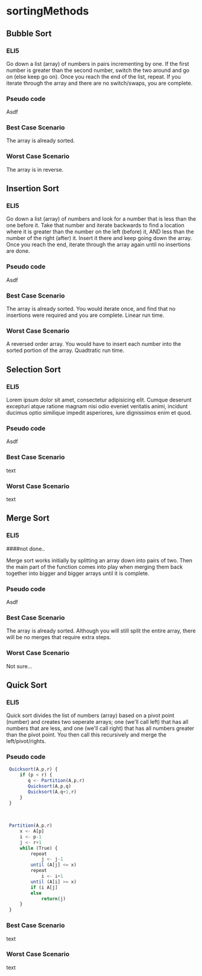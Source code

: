 # sortingMethods

## Bubble Sort

### ELI5

Go down a list (array) of numbers in pairs incrementing by one. If the first number is greater than the second number, switch the two around and go on (else keep go on). Once you reach the end of the list, repeat. If you iterate through the array and there are no switch/swaps, you are complete.

### Pseudo code

Asdf

### Best Case Scenario

The array is already sorted.

### Worst Case Scenario

The array is in reverse.


## Insertion Sort

### ELI5

Go down a list (array) of numbers and look for a number that is less than the one before it. Take that number and iterate backwards to find a location where it is greater than the number on the left (before) it, AND less than the number of the right (after) it. Insert it there and keep going down the array. Once you reach the end, iterate through the array again until no insertions are done.

### Pseudo code

Asdf

### Best Case Scenario

The array is already sorted. You would iterate once, and find that no insertions were required and you are complete. Linear run time.

### Worst Case Scenario

A reversed order array. You would have to insert each number into the sorted portion of the array. Quadtratic run time.

## Selection Sort

### ELI5

Lorem ipsum dolor sit amet, consectetur adipisicing elit. Cumque deserunt excepturi atque ratione magnam nisi odio eveniet veritatis animi, incidunt ducimus optio similique impedit asperiores, iure dignissimos enim et quod.

### Pseudo code

Asdf

### Best Case Scenario

text

### Worst Case Scenario

text

## Merge Sort

### ELI5

####not done..

Merge sort works initially by splitting an array down into pairs of two. Then the main part of  the function comes into play when merging them back together into bigger and bigger arrays until it is complete. 

### Pseudo code

Asdf

### Best Case Scenario

The array is already sorted. Although you will still split the entire array, there will be no merges that require extra steps.

### Worst Case Scenario

Not sure...

## Quick Sort

### ELI5

Quick sort divides the list of numbers (array) based on a pivot point (number) and creates two seperate arrays; one (we'll call left) that has all numbers that are less, and one (we'll call right) that has all numbers greater than the pivot point. You then call this recursively and merge the left/pivot/rights.

### Pseudo code
``` javascript
 Quicksort(A,p,r) {  
     if (p < r) {  
        q <- Partition(A,p,r)  
        Quicksort(A,p,q)  
        Quicksort(A,q+1,r)  
     }  
 }  
 
 
 
 Partition(A,p,r)  
     x <- A[p]  
     i <- p-1  
     j <- r+1  
     while (True) {  
         repeat  
             j <- j-1  
         until (A[j] <= x)  
         repeat  
             i <- i+1  
         until (A[i] >= x)  
         if (i A[j]  
         else   
             return(j)  
     }  
 }  
 ```


### Best Case Scenario

text

### Worst Case Scenario

text